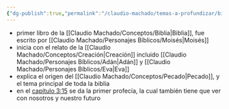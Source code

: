 ```yaml
---
{"dg-publish":true,"permalink":"/claudio-machado/temas-a-profundizar/biblia/libro-de-genesis/"}
---
```


- primer libro de la [[Claudio Machado/Conceptos/Biblia\|Biblia]], fue escrito por [[Claudio Machado/Personajes Bíblicos/Moisés\|Moisés]] 
- inicia con el relato de la [[Claudio Machado/Conceptos/Creación\|Creación]] incluido [[Claudio Machado/Personajes Bíblicos/Adán\|Adán]] y [[Claudio Machado/Personajes Bíblicos/Eva\|Eva]] 
- explica el origen del [[Claudio Machado/Conceptos/Pecado\|Pecado]], y el tema principal de toda la biblia 
- en el [capitulo 3:15](https://wol.jw.org/es/wol/b/r4/lp-s/nwtsty/1/3#v=1:3:15) se da la primer profecía, la cual también tiene que ver con nosotros y nuestro futuro 